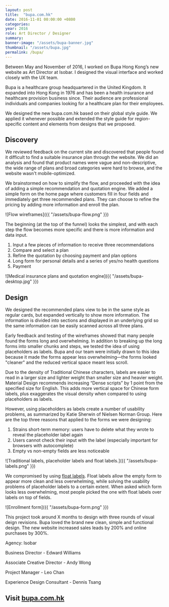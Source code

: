 ```yaml
---
layout: post
title:  "bupa.com.hk"
date: 2016-11-01 00:00:00 +0800
categories:
year: 2016
role: Art Director / Designer
summary: 
banner-image: "/assets/bupa-banner.jpg"
thumbnail: "/assets/bupa.jpg"
permalink: /bupa/
---
```




Between May and November of 2016, I worked on Bupa Hong Kong’s new website as Art Director at Isobar. I designed the visual interface and worked closely with the UX team.

Bupa is a healthcare group headquartered in the United Kingdom. It expanded into Hong Kong in 1976 and has been a health insurance and healthcare provision business since. Their audience are professional individuals and companies looking for a healthcare plan for their employees.

We designed the new bupa.com.hk based on their global style guide. We applied it whenever possible and extended the style guide for region-specific content and elements from designs that we proposed. 



## Discovery

We reviewed feedback on the current site and discovered that people found it difficult to find a suitable insurance plan through the website. We did an analysis and found that product names were vague and non-descriptive, the wide range of plans and broad categories  were hard to browse, and the website wasn't mobile-optimized. 

We brainstormed on how to simplify the flow, and proceeded with the idea of adding a simple recommendation and quotation engine. We added a simple form on the home page where customers fill in four fields and immediately get three recommended plans. They can choose to refine the pricing by adding more information and enroll the plan.

![Flow wireframes]({{ "/assets/bupa-flow.png" }})

The beginning (at the top of the funnel) looks the simplest, and with each step the flow becomes more specific and there is more information and data input.

1. Input a few pieces of information to receive three recommendations
2. Compare and select a plan
3. Refine the quotation by choosing payment and plan options
4. Long form for personal details and a series of yes/no health questions
5. Payment


![Medical insurance plans and quotation engine]({{ "/assets/bupa-desktop.jpg" }})


## Design

We designed the recommended plans view to be in the same style as regular cards, but expanded vertically to show more information. The information is divided into sections and displayed in an underlying grid so the same information can be easily scanned across all three plans.

Early feedback and testing of the wireframes showed that many people found the forms long and overwhelming. In addition to breaking up the long forms into smaller chunks and steps, we tested the idea of using placeholders as labels. Bupa and our team were initially drawn to this idea because it made the forms appear less overwhelming—the forms looked "cleaner" and the reduced vertical space meant less scroll.

Due to the density of Traditional Chinese characters, labels are easier to read in a larger size and lighter weight than smaller size and heavier weight. Material Design recommends increasing “Dense scripts” by 1 point from the specified size for English. This adds more vertical space for Chinese form labels, plus exaggerates the visual density when compared to using placeholders as labels.

However, using placeholders as labels create a number of usability problems, as summarized by Katie Sherwin of Nielsen Norman Group. Here are the top three reasons that applied to the forms we were designing:

1. Strains short-term memory: users have to delete what they wrote to reveal the placeholder label again
2. Users cannot check their input with the label (especially important for browsers with autocomplete)
3. Empty vs non-empty fields are less noticeable

![Traditional labels, placeholder labels and float labels.]({{ "/assets/bupa-labels.png" }})

We compromised by using <a href="https://medium.com/r/?url=http%3A%2F%2Fmds.is%2Ffloat-label-pattern%2F" target="_blank">float labels</a>. Float labels allow the empty form to appear more clean and less overwhelming, while solving the usability problems of placeholder labels to a certain extent. When asked which form looks less overwhelming, most people picked the one with float labels over labels on top of fields.

![Enrollment form]({{ "/assets/bupa-form.png" }})

This project took around X months to design with three rounds of visual deign revisions. Bupa loved the brand new clean, simple and functional design. The new website increased sales leads by 200% and online purchases by 300%.



Agency: Isobar

Business Director - Edward Williams

Associate Creative Director - Andy Wong

Project Manager - Leo Chan

Experience Design Consultant - Dennis Tsang

<h2>Visit <a href="https://www.bupa.com.hk" target="_blank">bupa.com.hk</a></h2>